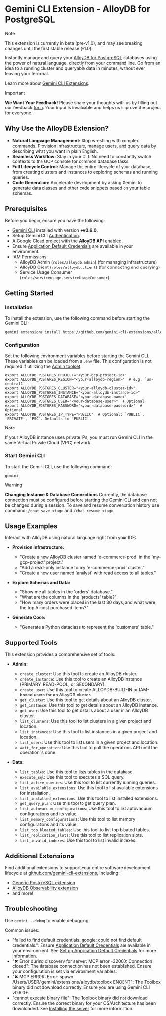 # Gemini CLI Extension - AlloyDB for PostgreSQL

> [!NOTE]
> This extension is currently in beta (pre-v1.0), and may see breaking changes until the first stable release (v1.0).

Instantly manage and query your [AlloyDB for PostgreSQL](https://cloud.google.com/alloydb) databases using the power of natural language, directly from your command line. Go from an idea to a running cluster and queryable data in minutes, without ever leaving your terminal.

Learn more about [Gemini CLI Extensions](https://github.com/google-gemini/gemini-cli/blob/main/docs/extensions/index.md).
> [!IMPORTANT]
> **We Want Your Feedback!**
> Please share your thoughts with us by filling out our feedback [form][form]. 
> Your input is invaluable and helps us improve the project for everyone.

[form]: https://docs.google.com/forms/d/e/1FAIpQLSfEGmLR46iipyNTgwTmIDJqzkAwDPXxbocpXpUbHXydiN1RTw/viewform?usp=pp_url&entry.157487=alloydb

## Why Use the AlloyDB Extension?

* **Natural Language Management:** Stop wrestling with complex commands. Provision infrastructure, manage users, and query data by describing what you want in plain English.
* **Seamless Workflow:** Stay in your CLI. No need to constantly switch contexts to the GCP console for common database tasks.
* **Full Lifecycle Control:** Manage the entire lifecycle of your database, from creating clusters and instances to exploring schemas and running queries.
* **Code Generation:** Accelerate development by asking Gemini to generate data classes and other code snippets based on your table schemas.


## Prerequisites

Before you begin, ensure you have the following:

* [Gemini CLI](https://github.com/google-gemini/gemini-cli) installed with version **+v0.6.0**.
* Setup Gemini CLI [Authentication](https://github.com/google-gemini/gemini-cli/tree/main?tab=readme-ov-file#-authentication-options).
* A Google Cloud project with the **AlloyDB API** enabled.
* Ensure [Application Default Credentials](https://cloud.google.com/docs/authentication/gcloud) are available in your environment.
* IAM Permissions:
    * AlloyDB Admin (`roles/alloydb.admin`) (for managing infrastructure)
    * AlloyDB Client (`roles/alloydb.client`) (for connecting and querying)
    * Service Usage Consumer (`roles/serviceusage.serviceUsageConsumer`)

## Getting Started

### Installation

To install the extension, use the following command before starting the Gemini CLI:

```bash
gemini extensions install https://github.com/gemini-cli-extensions/alloydb
```

### Configuration

Set the following environment variables before starting the Gemini CLI. These variables can be loaded from a `.env` file.
This configuration is not required if utilizing the [Admin toolset](#supported-tools).

```
export ALLOYDB_POSTGRES_PROJECT="<your-gcp-project-id>"
export ALLOYDB_POSTGRES_REGION="<your-alloydb-region>"  # e.g. `us-central1`
export ALLOYDB_POSTGRES_CLUSTER="<your-alloydb-cluster-id>"
export ALLOYDB_POSTGRES_INSTANCE="<your-alloydb-instance-id>"
export ALLOYDB_POSTGRES_DATABASE="<your-database-name>"
export ALLOYDB_POSTGRES_USER="<your-database-user>"  # Optional
export ALLOYDB_POSTGRES_PASSWORD="<your-database-password>"  # Optional
export ALLOYDB_POSTGRES_IP_TYPE="PUBLIC"  # Optional: `PUBLIC`, `PRIVATE`, `PSC`. Defaults to `PUBLIC`.
```

> [!NOTE]
> If your AlloyDB instance uses private IPs, you must run Gemini CLI in the same Virtual Private Cloud (VPC) network.

### Start Gemini CLI

To start the Gemini CLI, use the following command:

```bash
gemini
```

> [!WARNING]
> **Changing Instance & Database Connections**
> Currently, the database connection must be configured before starting the Gemini CLI and can not be changed during a session.
> To save and resume conversation history use command: `/chat save <tag>` and `/chat resume <tag>`.

## Usage Examples

Interact with AlloyDB using natural language right from your IDE:

* **Provision Infrastructure:**
    * "Create a new AlloyDB cluster named 'e-commerce-prod' in the 'my-gcp-project' project."
    * "Add a read-only instance to my 'e-commerce-prod' cluster."
    * "Create a new user named 'analyst' with read access to all tables."

* **Explore Schemas and Data:**
    * "Show me all tables in the 'orders' database."
    * "What are the columns in the 'products' table?"
    * "How many orders were placed in the last 30 days, and what were the top 5 most purchased items?"

* **Generate Code:**
    * "Generate a Python dataclass to represent the 'customers' table."

## Supported Tools

This extension provides a comprehensive set of tools:

* **Admin:**
	* `create_cluster`: Use this tool to create an AlloyDB cluster.
	* `create_instance`: Use this tool to create an AlloyDB instance (PRIMARY, READ-POOL, or SECONDARY).
	* `create_user`: Use this tool to create ALLOYDB-BUILT-IN or IAM-based users for an AlloyDB cluster.
    * `get_cluster`: Use this tool to get details about an AlloyDB cluster.
	* `get_instance`: Use this tool to get details about an AlloyDB instance.
	* `get_user`: Use this tool to get details about a user in an AlloyDB cluster.
	* `list_clusters`: Use this tool to list clusters in a given project and location.
	* `list_instances`: Use this tool to list instances in a given project and location.
	* `list_users`: Use this tool to list users in a given project and location.
    * `wait_for_operation`: Use this tool to poll the operations API until the operation is done.

* **Data:**
    * `list_tables`: Use this tool to lists tables in the database.
    * `execute_sql`: Use this tool to executes a SQL query.
    * `list_active_queries`: Use this tool to list currently running queries.
    * `list_available_extensions`: Use this tool to list available extensions for installation.
    * `list_installed_extensions`: Use this tool to list installed extensions.
    * `get_query_plan`: Use this tool to get query plan.
    * `list_autovacuum_configurations`: Use this tool to list autovacuum configurations and its value.
    * `list_memory_configuration`s: Use this tool to list memory configurations and its value.
    * `list_top_bloated_tables`: Use this tool to list top bloated tables.
    * `list_replication_slots`: Use this tool to list replication slots.
    * `list_invalid_indexes`: Use this tool to list invalid indexes.

## Additional Extensions

Find additional extensions to support your entire software development lifecycle at [github.com/gemini-cli-extensions](https://github.com/gemini-cli-extensions), including:
* [Generic PostgreSQL extension](https://github.com/gemini-cli-extensions/postgres)
* [AlloyDB Observability extension](https://github.com/gemini-cli-extensions/alloydb-observability)
* and more!

## Troubleshooting

Use `gemini --debug` to enable debugging.

Common issues:

* "failed to find default credentials: google: could not find default credentials.": Ensure [Application Default Credentials](https://cloud.google.com/docs/authentication/gcloud) are available in your environment. See [Set up Application Default Credentials](https://cloud.google.com/docs/authentication/external/set-up-adc) for more information.
* "✖ Error during discovery for server: MCP error -32000: Connection closed": The database connection has not been established. Ensure your configuration is set via environment variables.
* "✖ MCP ERROR: Error: spawn /Users/USER/.gemini/extensions/alloydb/toolbox ENOENT": The Toolbox binary did not download correctly. Ensure you are using Gemini CLI v0.6.0+.
* "cannot execute binary file": The Toolbox binary did not download correctly. Ensure the correct binary for your OS/Architecture has been downloaded. See [Installing the server](https://googleapis.github.io/genai-toolbox/getting-started/introduction/#installing-the-server) for more information.
